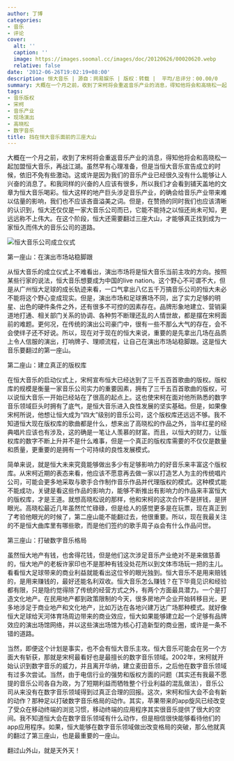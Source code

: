 ```yaml
---
author: 丁博
categories:
- 音乐
- 评论
cover:
  alt: ''
  caption: ''
  image: https://images.soomal.cc/images/doc/20120626/00020620.webp
  relative: false
date: '2012-06-26T19:02:19+08:00'
description: 恒大音乐 | 源自：网易娱乐 | 版权：转载 |  平均/总评分：00.00/0
summary: 大概在一个月之前，收到了宋柯将会重返音乐产业的消息，得知他将会和高晓松一起加盟恒大音乐，再战江湖。虽然早有心理准备，但是当恒大音乐宣告成立的时候，依旧不免有些激动。这或许是因为我们的音乐产业已经很久没有什么能够让人兴奋的消息了。和我同样的兴奋的人应该有很多，所以我们才会看到铺天盖地的文章……
tags:
- 音乐版权
- 宋柯
- 音乐产业
- 现场演出
- 高晓松
- 数字音乐
title: 挡在恒大音乐面前的三座大山
---
```


大概在一个月之前，收到了宋柯将会重返音乐产业的消息，得知他将会和高晓松一起加盟恒大音乐，再战江湖。虽然早有心理准备，但是当恒大音乐宣告成立的时候，依旧不免有些激动。这或许是因为我们的音乐产业已经很久没有什么能够让人兴奋的消息了。和我同样的兴奋的人应该有很多，所以我们才会看到铺天盖地的文章为恒大音乐喝彩。恒大这样的地产巨头涉足音乐产业，的确会给音乐产业带来难以估量的影响，我们也不应该吝啬溢美之词。但是，在赞扬的同时我们也应该清晰的认识到，恒大还仅仅是一家大音乐公司而已，它能不能持之以恒还尚未可知，更远远称不上伟大。在这个阶段，恒大还需要翻过三座大山，才能够真正找到成为一家恒久而伟大的音乐公司的道路。

![恒大音乐公司成立仪式](https://images.soomal.cc/images/doc/20120626/00020620.webp)





第一座山：在演出市场站稳脚跟

从恒大音乐的成立仪式上不难看出，演出市场将是恒大音乐当前主攻的方向。按照某些行家的说法，恒大音乐想要成为中国的live nation。这个野心不可谓不大，但是从广州恒大足球的成长轨迹来看，一口气拿出八亿五千万搞音乐公司的恒大未必不能将这个野心变成现实。但是，演出市场和足球赛场不同，出了实力足够的明星、出色的硬件条件之外，还有很多不可控的因素存在。品牌形象地建立、营销渠道地打通、相关部门关系的协调、各种剪不断理还乱的人情世故，都是摆在宋柯面前的难题。更何况，在传统的演出公司豪门中，很有一些不那么大气的存在，会不会使绊子还不好说。所以，现在对于现在的恒大来说，重要的是先拿出几场在品质上令人信服的演出，打响牌子、理顺流程，让自己在演出市场站稳脚跟。这是恒大音乐要翻过的第一座山。

第二座山：建立真正的版权库

在恒大音乐的启动仪式上，宋柯宣布恒大已经达到了三千五百首歌曲的版权。版权库的规模是衡量一家音乐公司实力的重要因素，拥有了三千五百首歌曲的版权，可以说恒大音乐一开始已经站在了很高的起点上。这也使宋柯在面对他所熟悉的数字音乐领域巨头时拥有了底气，是恒大音乐进入良性发展的坚实基础。但是，如果像宋柯所说，他想让恒大成为“四大”级别的音乐公司，这个版权库还远远不够。我不知道恒大现在版权库的歌曲都是什么，想来出了高晓松的作品之外，当年红星的经典唱片应该也有涉及，这的确是一笔让人羡慕的财富。而且，以恒大的财力，让版权库的数字不断上升并不是什么难事，但是一个真正的版权库需要的不仅仅是数量和质量，更重要的是拥有一个可持续的良性发展模式。

简单来说，就是恒大未来究竟能够做出多少有足够影响力的好音乐来丰富这个版权库。从宋柯近期的表态来看，他应该不愿意再去做一家以打造艺人为主的传统唱片公司，可能会更多地采取与歌手合作制作音乐作品并代理版权的模式。这种模式能不能成功，关键是看这些作品的影响力，能够不断推出有影响力的作品来丰富恒大的版权库，才是王道。就想高晓松说的那样，他和宋柯的这次合作不是拼钱，是拼眼光。高晓松最近几年虽然忙忙碌碌，但是给人的感觉更多是在玩票，现在真正到了考验他眼光的时候了，第二座山能不能翻过去，他很重要。所以，现在我最关注的不是恒大曲库里有哪些歌，而是他们签约的歌手周子焱会有什么作品问世。

第三座山：打破数字音乐格局

虽然恒大地产有钱，也舍得花钱，但是他们这次涉足音乐产业绝对不是来做慈善的，恒大地产的老板许家印也不是那种有钱没处花所以到文体市场玩一把的主儿。看看恒大足球带来的商业利益就能看出这位爷的眼光独到。恒大音乐不是用来赔钱的，是用来赚钱的，最好还能名利双收。恒大音乐怎么赚钱？在下毕竟见识和经验都有限，只是隐约觉得除了传统的经营方式之外，有两个方面最具潜力。一个是打造文化地产。在民用地产都到政策限制的今天，很多房地产企业开始转移目光，更多地涉足于商业地产和文化地产，比如万达在各地兴建万达广场那种模式。就好像恒大足球给天河体育场周边带来的商业效应，恒大如果能够建立起一个足够有品牌效应的演出场馆网络，并以这些演出场馆为核心打造新型的商业圈，或许是一条不错的道路。

当然，即便这个计划是事实，也不会有恒大音乐主攻。恒大音乐可能会在另一个方面大有斩获，那就是宋柯最看好也是最擅长的数字音乐领域。2002年，宋柯就开始认识到数字音乐的威力，并且离开华纳，建立麦田音乐，之后他在数字音乐领域有过多次尝试。当然，由于电信行业的强势和版权方面的问题（其实还有我最不愿提的音乐公司各自为政，为了短期利益而牺牲整个行业利益的混乱做法），音乐公司从来没有在数字音乐领域得到过真正合理的回报。这次，宋柯和恒大会不会有新的动作？那种足以打破数字音乐格局的动作。其实，苹果带来的app旋风已经改变了受众在移动终端的浏览习惯，移动终端的应用程序其实很音乐提供了很大的空间。我不知道恒大会在数字音乐领域有什么动作，但是相信很快能够看待他们的app应用程序。如果，恒大能够在数字音乐领域做出改变格局的突破，那么他就真的翻过了第三座山，也是最重要的一座山。

翻过山外山，就是天外天！